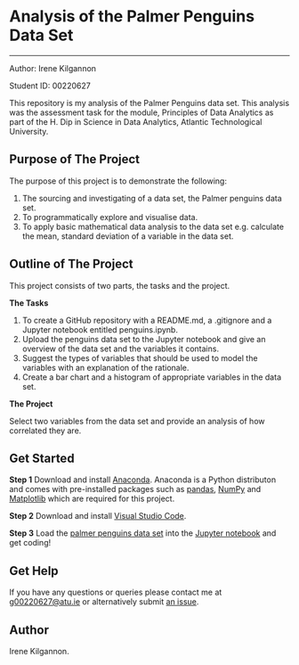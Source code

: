 # Analysis of the Palmer Penguins Data Set
***

Author: Irene Kilgannon

Student ID: 00220627

This repository is my analysis of the Palmer Penguins data set. This analysis was the assessment task for the module, Principles of Data Analytics as part of the H. Dip in Science in Data Analytics, Atlantic Technological University.


## Purpose of The Project

The purpose of this project is to demonstrate the following:
1. The sourcing and investigating of a data set, the Palmer penguins data set.
2. To programmatically explore and visualise data. 
3. To apply basic mathematical data analysis to the data set e.g. calculate the mean, standard deviation of a variable in the data set. 


## Outline of The Project

This project consists of two parts, the tasks and the project.

__The Tasks__
1. To create a GitHub repository with a README.md, a .gitignore and a Jupyter notebook entitled penguins.ipynb.
2. Upload the penguins data set to the Jupyter notebook and give an overview of the data set and the variables it contains.
3. Suggest the types of variables that should be used to model the variables with an explanation of the rationale.
4. Create a bar chart and a histogram of appropriate variables in the data set.

__The Project__

Select two variables from the data set and provide an analysis of how correlated they are.


## Get Started

__Step 1__ Download and install [Anaconda](https://www.anaconda.com/download). Anaconda is a Python distributon and comes with pre-installed packages such as [pandas](https://pandas.pydata.org/), [NumPy](https://numpy.org/) and [Matplotlib](https://matplotlib.org/) which are required for this project.

__Step 2__ Download and install [Visual Studio Code](https://code.visualstudio.com/). 

__Step 3__ Load the [palmer penguins data set](https://raw.githubusercontent.com/mwaskom/seaborn-data/master/penguins.csv) into the [Jupyter notebook](https://github.com/IreneKilgannon/DataAnalytics/blob/main/penguins.ipynb) and get coding!


## Get Help

If you have any questions or queries please contact me at g00220627@atu.ie or alternatively submit [an issue](https://github.com/IreneKilgannon/DataAnalytics/issues).


## Author

Irene Kilgannon. 

